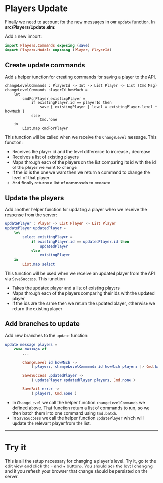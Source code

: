 # Players Update

Finally we need to account for the new messages in our `update` function. In __src/Players/Update.elm__:

Add a new import:

```elm
import Players.Commands exposing (save)
import Players.Models exposing (Player, PlayerId)
```

## Create update commands

Add a helper function for creating commands for saving a player to the API.

```
changeLevelCommands : PlayerId -> Int -> List Player -> List (Cmd Msg)
changeLevelCommands playerId howMuch =
    let
        cmdForPlayer existingPlayer =
            if existingPlayer.id == playerId then
                save { existingPlayer | level = existingPlayer.level + howMuch }
            else
                Cmd.none
    in
        List.map cmdForPlayer
```

This function will be called when we receive the `ChangeLevel` message. This function:

- Receives the player id and the level difference to increase / decrease
- Receives a list of existing players
- Maps through each of the players on the list comparing its id with the id of the player we want to change
- If the id is the one we want then we return a command to change the level of that player
- And finally returns a list of commands to execute

## Update the players

Add another helper function for updating a player when we receive the response from the server:

```elm
updatePlayer : Player -> List Player -> List Player
updatePlayer updatedPlayer =
    let
        select existingPlayer =
            if existingPlayer.id == updatedPlayer.id then
                updatedPlayer
            else
                existingPlayer
    in
        List.map select
```

This function will be used when we receive an updated player from the API via `SaveSuccess`. This function:

- Takes the updated player and a list of existing players
- Maps through each of the players comparing their ids with the updated player
- If the ids are the same then we return the updated player, otherwise we return the existing player

## Add branches to update

Add new branches to the `update` function:

```elm
update message players =
    case message of
        ...

        ChangeLevel id howMuch ->
            ( players, changeLevelCommands id howMuch players |> Cmd.batch )

        SaveSuccess updatedPlayer ->
            ( updatePlayer updatedPlayer players, Cmd.none )

        SaveFail error ->
            ( players, Cmd.none )
```

- In `ChangeLevel` we call the helper function `changeLevelCommands` we defined above. That function return a list of commands to run, so we then batch them into one command using `Cmd.batch`.
- In `SaveSuccess` we call the helper function `updatePlayer` which will update the relevant player from the list.

---

# Try it

This is all the setup necessary for changing a player's level. Try it, go to the edit view and click the - and + buttons. You should see the level changing and if you refresh your browser that change should be persisted on the server.
